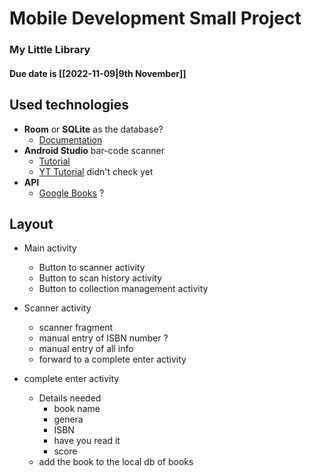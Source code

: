 # Mobile Development Small Project
### My Little Library

#### Due date is [[2022-11-09|9th November]]

## Used technologies
-  **Room** or **SQLite** as the database?
	- [Documentation](https://developer.android.com/training/data-storage/room)
- **Android Studio** bar-code scanner
	- [Tutorial](https://medium.com/analytics-vidhya/creating-a-barcode-scanner-using-android-studio-71cff11800a2)
	- [YT Tutorial](https://www.google.com/url?sa=t&rct=j&q=&esrc=s&source=web&cd=&cad=rja&uact=8&ved=2ahUKEwjEio7Eu_36AhUOrxoKHU6_CsMQwqsBegQIChAB&url=https%3A%2F%2Fwww.youtube.com%2Fwatch%3Fv%3DjtT60yFPelI&usg=AOvVaw3XmFqNFO90jSS4tHEH1YVo) didn't check yet
- **API**
	- [Google Books](https://developers.google.com/books/docs/v1/using) ?

## Layout
- Main activity
    - Button to scanner activity
    - Button to scan history activity
    - Button to collection management activity

- Scanner activity 
    - scanner fragment
    - manual entry of ISBN number ?
    - manual entry of all info
    - forward to a complete enter activity

- complete enter activity
    - Details needed
        - book name
        - genera
        - ISBN
        - have you read it
        - score
    - add the book to the local db of books
  